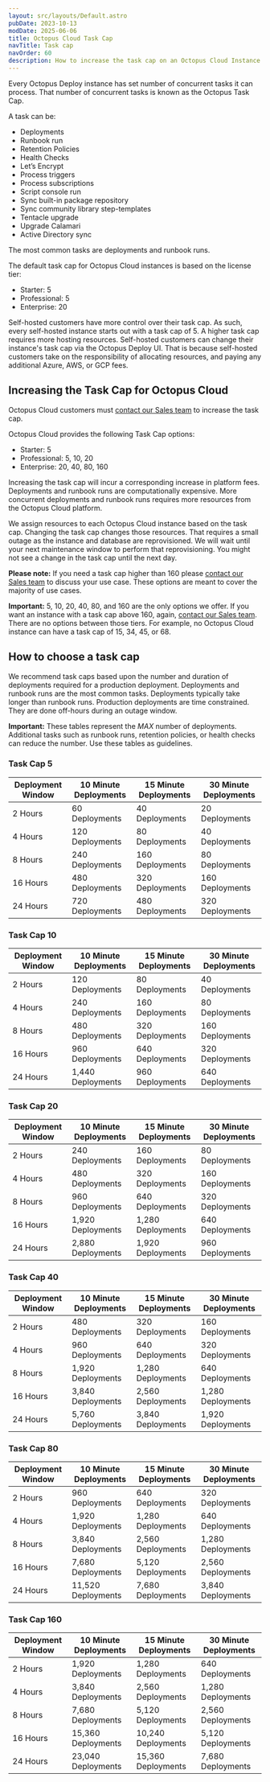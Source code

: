 ```yaml
---
layout: src/layouts/Default.astro
pubDate: 2023-10-13
modDate: 2025-06-06
title: Octopus Cloud Task Cap
navTitle: Task cap
navOrder: 60
description: How to increase the task cap on an Octopus Cloud Instance
---
```


Every Octopus Deploy instance has set number of concurrent tasks it can process.  That number of concurrent tasks is known as the Octopus Task Cap.  

A task can be:

- Deployments
- Runbook run
- Retention Policies
- Health Checks
- Let’s Encrypt
- Process triggers
- Process subscriptions
- Script console run
- Sync built-in package repository
- Sync community library step-templates
- Tentacle upgrade
- Upgrade Calamari
- Active Directory sync

The most common tasks are deployments and runbook runs.

The default task cap for Octopus Cloud instances is based on the license tier:

- Starter: 5
- Professional: 5
- Enterprise: 20

Self-hosted customers have more control over their task cap.  As such, every self-hosted instance starts out with a task cap of 5.  A higher task cap requires more hosting resources.  Self-hosted customers can change their instance's task cap via the Octopus Deploy UI.  That is because self-hosted customers take on the responsibility of allocating resources, and paying any additional Azure, AWS, or GCP fees.  

## Increasing the Task Cap for Octopus Cloud

Octopus Cloud customers must [contact our Sales team](https://octopus.com/company/contact) to increase the task cap.  

Octopus Cloud provides the following Task Cap options:

- Starter: 5
- Professional: 5, 10, 20
- Enterprise: 20, 40, 80, 160

Increasing the task cap will incur a corresponding increase in platform fees.  Deployments and runbook runs are computationally expensive.  More concurrent deployments and runbook runs requires more resources from the Octopus Cloud platform.

We assign resources to each Octopus Cloud instance based on the task cap.  Changing the task cap changes those resources.  That requires a small outage as the instance and database are reprovisioned.  We will wait until your next maintenance window to perform that reprovisioning.  You might not see a change in the task cap until the next day.

**Please note:** If you need a task cap higher than 160 please [contact our Sales team](https://octopus.com/company/contact) to discuss your use case.  These options are meant to cover the majority of use cases.  

**Important:** 5, 10, 20, 40, 80, and 160 are the only options we offer.  If you want an instance with a task cap above 160, again, [contact our Sales team](https://octopus.com/company/contact). There are no options between those tiers.  For example, no Octopus Cloud instance can have a task cap of 15, 34, 45, or 68.  

## How to choose a task cap

We recommend task caps based upon the number and duration of deployments required for a production deployment.  Deployments and runbook runs are the most common tasks.  Deployments typically take longer than runbook runs.  Production deployments are time constrained.  They are done off-hours during an outage window.

**Important:** These tables represent the _MAX_ number of deployments.  Additional tasks such as runbook runs, retention policies, or health checks can reduce the number.  Use these tables as guidelines.

### Task Cap 5

| Deployment Window | 10 Minute Deployments | 15 Minute Deployments | 30 Minute Deployments |
| ----------------- | --------------------- | --------------------- | --------------------- |
| 2 Hours           | 60 Deployments        | 40 Deployments        | 20 Deployments        |
| 4 Hours           | 120 Deployments       | 80 Deployments        | 40 Deployments        |
| 8 Hours           | 240 Deployments       | 160 Deployments       | 80 Deployments        |
| 16 Hours          | 480 Deployments       | 320 Deployments       | 160 Deployments       |
| 24 Hours          | 720 Deployments       | 480 Deployments       | 320 Deployments       |

### Task Cap 10

| Deployment Window | 10 Minute Deployments | 15 Minute Deployments | 30 Minute Deployments |
| ----------------- | --------------------- | --------------------- | --------------------- |
| 2 Hours           | 120 Deployments       | 80 Deployments        | 40 Deployments        |
| 4 Hours           | 240 Deployments       | 160 Deployments       | 80 Deployments        |
| 8 Hours           | 480 Deployments       | 320 Deployments       | 160 Deployments       |
| 16 Hours          | 960 Deployments       | 640 Deployments       | 320 Deployments       |
| 24 Hours          | 1,440 Deployments     | 960 Deployments       | 640 Deployments       |

### Task Cap 20

| Deployment Window | 10 Minute Deployments | 15 Minute Deployments | 30 Minute Deployments |
| ----------------- | --------------------- | --------------------- | --------------------- |
| 2 Hours           | 240 Deployments       | 160 Deployments       | 80 Deployments        |
| 4 Hours           | 480 Deployments       | 320 Deployments       | 160 Deployments       |
| 8 Hours           | 960 Deployments       | 640 Deployments       | 320 Deployments       |
| 16 Hours          | 1,920 Deployments     | 1,280 Deployments     | 640 Deployments       |
| 24 Hours          | 2,880 Deployments     | 1,920 Deployments     | 960 Deployments       |

### Task Cap 40

| Deployment Window | 10 Minute Deployments | 15 Minute Deployments | 30 Minute Deployments |
| ----------------- | --------------------- | --------------------- | --------------------- |
| 2 Hours           | 480 Deployments       | 320 Deployments       | 160 Deployments       |
| 4 Hours           | 960 Deployments       | 640 Deployments       | 320 Deployments       |
| 8 Hours           | 1,920 Deployments     | 1,280 Deployments     | 640 Deployments       |
| 16 Hours          | 3,840 Deployments     | 2,560 Deployments     | 1,280 Deployments     |
| 24 Hours          | 5,760 Deployments     | 3,840 Deployments     | 1,920 Deployments     |

### Task Cap 80

| Deployment Window | 10 Minute Deployments | 15 Minute Deployments | 30 Minute Deployments |
| ----------------- | --------------------- | --------------------- | --------------------- |
| 2 Hours           | 960 Deployments       | 640 Deployments       | 320 Deployments       |
| 4 Hours           | 1,920 Deployments     | 1,280 Deployments     | 640 Deployments       |
| 8 Hours           | 3,840 Deployments     | 2,560 Deployments     | 1,280 Deployments     |
| 16 Hours          | 7,680 Deployments     | 5,120 Deployments     | 2,560 Deployments     |
| 24 Hours          | 11,520 Deployments    | 7,680 Deployments     | 3,840 Deployments     |

### Task Cap 160

| Deployment Window | 10 Minute Deployments | 15 Minute Deployments | 30 Minute Deployments |
| ----------------- | --------------------- | --------------------- | --------------------- |
| 2 Hours           | 1,920 Deployments     | 1,280 Deployments     | 640 Deployments       |
| 4 Hours           | 3,840 Deployments     | 2,560 Deployments     | 1,280 Deployments     |
| 8 Hours           | 7,680 Deployments     | 5,120 Deployments     | 2,560 Deployments     |
| 16 Hours          | 15,360 Deployments    | 10,240 Deployments    | 5,120 Deployments     |
| 24 Hours          | 23,040 Deployments    | 15,360 Deployments    | 7,680 Deployments     |
